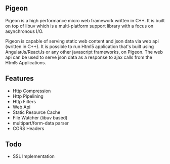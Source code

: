 <!--[![Build Status](https://travis-ci.org/kamlesh-bambarde/pigeon.svg?branch=master)](https://travis-ci.org/kamlesh-bambarde/pigeon)  [![Gitter chat](https://badges.gitter.im/gitterHQ/services.png)](https://gitter.im/kamlesh-bambarde/pigeon)-->

## Pigeon



 Pigeon is a high performance micro web framework written in C++. It is built on top of libuv which is a multi-platform support library with a focus on asynchronous I/O.	

 Pigeon is capable of serving static web content and json data via web api (written in C++). It is possible to run Html5 application that's built using AngularJs/ReactJs or any other javascript frameworks, on Pigeon. The web api can be used to serve json data as a response to ajax calls from the Html5 Applications.	

 ## Features	

 - Http Compression	
- Http Pipelining	
- Http Filters	
- Web Api	
- Static Resource Cache	
- File Watcher (libuv based)	
- multipart/form-data parser	
- CORS Headers	

 ## Todo	
- SSL Implementation
